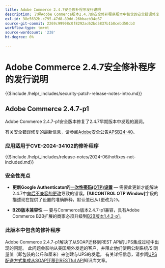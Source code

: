```yaml
---
title: Adobe Commerce 2.4.7安全修补程序发行说明
description: 了解Adobe Commerce版本2.4.7的安全修补程序版本中包含的安全错误修复、安全增强和其他安全相关更新。
exl-id: 38e5632b-c795-47d8-89dd-26bbaeb34e67
source-git-commit: 2269c99908c0f8292ad62bd5837b1b8cebd50cb3
workflow-type: tm+mt
source-wordcount: '238'
ht-degree: 0%

---
```


# Adobe Commerce 2.4.7安全修补程序的发行说明

{{$include /help/_includes/security-patch-release-notes-intro.md}}

## Adobe Commerce 2.4.7-p1

Adobe Commerce 2.4.7-p1安全版本修复了2.4.7早期版本中发现的漏洞。

有关安全错误修复的最新信息，请参阅[Adobe安全公告APSB24-40](https://helpx.adobe.com/security/products/magento/apsb24-40.html)。

### 应用适用于CVE-2024-34102的修补程序

{{$include /help/_includes/release-notes/2024-06/hotfixes-not-included.md}}

### 安全性亮点

* **更新Google Authenticator的[一次性密码(OTP)设置](https://experienceleague.adobe.com/en/docs/commerce-admin/systems/security/2fa/security-two-factor-authentication#google)** — 需要此更新才能解决2.4.7中[向后不兼容的更改](https://developer.adobe.com/commerce/php/development/backward-incompatible-changes/highlights/#new-system-configuration-validation-for-two-factor-authentication-otp_window-value)导致的错误。**[!UICONTROL OTP Window]**&#x200B;字段的描述现在提供了设置的准确解释，默认值已从`1`更改为`29`。

* **B2B版本兼容性** — 要与Commerce版本2.4.7-p1兼容，具有Adobe Commerce B2B扩展的商家必须升级到[B2B版本1.4.2-p1](https://experienceleague.adobe.com/en/docs/commerce-admin/b2b/release-notes#b2b-v142-p1)。

### 此版本中包含的修补程序

Adobe Commerce 2.4.7-p1解决了从SOAP迁移到REST API的UPS集成过程中出现的问题。 此问题会影响从美国境外发运的客户，并阻止他们使用公制系统/SI测量值（即包装的公斤和厘米）来创建与UPS的发运。 有关详细信息，请参阅[UPS配送方式集成从SOAP迁移到RESTful API](https://experienceleague.adobe.com/en/docs/commerce-knowledge-base/kb/troubleshooting/known-issues-patches-attached/ups-shipping-method-integration-migration-from-soap-to-restful-api)知识库文章。
